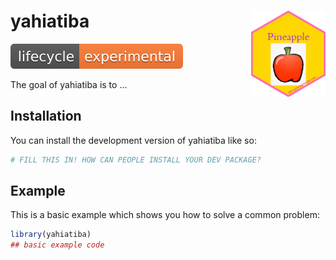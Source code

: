 
# yahiatiba <a href="https://tibaredha.com"><img src="man/figures/logo.png" align="right" height="138" alt="yahiatiba website" /></a>




<!-- badges: start -->

<a href="https://lifecycle.r-lib.org/articles/stages.html#experimental">
<img src=".//man//figures//lifecycle-experimental.svg"></img></a>


<!-- badges: end -->

The goal of yahiatiba is to ...

## Installation

You can install the development version of yahiatiba like so:

``` r
# FILL THIS IN! HOW CAN PEOPLE INSTALL YOUR DEV PACKAGE?
```

## Example

This is a basic example which shows you how to solve a common problem:

``` r
library(yahiatiba)
## basic example code
```

